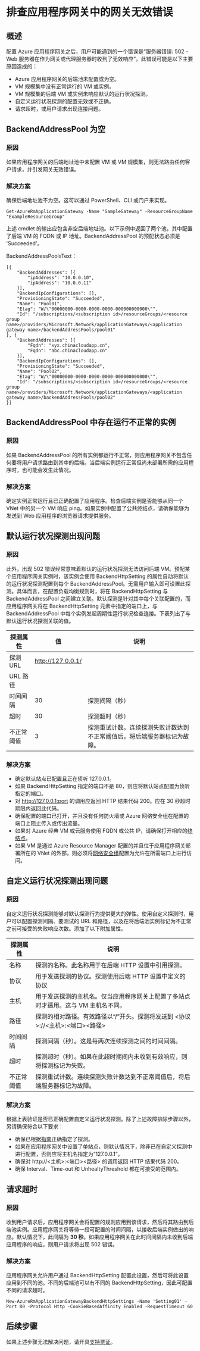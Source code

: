 <properties
    pageTitle="排查应用程序网关的网关无效 (502) 错误 | Azure"
    description="了解如何排查应用程序网关 502 错误"
    services="application-gateway"
    documentationcenter="na"
    author="amitsriva"
    manager="rossort"
    editor=""
    tags="azure-resource-manager" />  

<tags
    ms.assetid="1d431ead-d318-47d8-b3ad-9c69f7e08813"
    ms.service="application-gateway"
    ms.devlang="na"
    ms.topic="article"
    ms.tgt_pltfrm="na"
    ms.workload="infrastructure-services"
    ms.date="12/16/2016"
    wacn.date="01/09/2017"
    ms.author="amsriva" />  


# 排查应用程序网关中的网关无效错误

## 概述

配置 Azure 应用程序网关之后，用户可能遇到的一个错误是“服务器错误: 502 - Web 服务器在作为网关或代理服务器时收到了无效响应”。此错误可能是以下主要原因造成的：

* Azure 应用程序网关的后端池未配置或为空。
* VM 规模集中没有正常运行的 VM 或实例。
* VM 规模集的后端 VM 或实例未响应默认的运行状况探测。
* 自定义运行状况探测的配置无效或不正确。
* 请求超时，或用户请求出现连接问题。

## BackendAddressPool 为空

### 原因

如果应用程序网关的后端地址池中未配置 VM 或 VM 规模集，则无法路由任何客户请求，并引发网关无效错误。

### 解决方案

确保后端地址池不为空。这可以通过 PowerShell、CLI 或门户来实现。

    Get-AzureRmApplicationGateway -Name "SampleGateway" -ResourceGroupName "ExampleResourceGroup"

上述 cmdlet 的输出应包含非空后端地址池。以下示例中返回了两个池，其中配置了后端 VM 的 FQDN 或 IP 地址。BackendAddressPool 的预配状态必须是 'Succeeded'。

BackendAddressPoolsText：

    [{
        "BackendAddresses": [{
            "ipAddress": "10.0.0.10",
            "ipAddress": "10.0.0.11"
        }],
        "BackendIpConfigurations": [],
        "ProvisioningState": "Succeeded",
        "Name": "Pool01",
        "Etag": "W/\"00000000-0000-0000-0000-000000000000\"",
        "Id": "/subscriptions/<subscription id>/resourceGroups/<resource group name>/providers/Microsoft.Network/applicationGateways/<application gateway name>/backendAddressPools/pool01"
    }, {
        "BackendAddresses": [{
            "Fqdn": "xyx.chinacloudapp.cn",
            "Fqdn": "abc.chinacloudapp.cn"
        }],
        "BackendIpConfigurations": [],
        "ProvisioningState": "Succeeded",
        "Name": "Pool02",
        "Etag": "W/\"00000000-0000-0000-0000-000000000000\"",
        "Id": "/subscriptions/<subscription id>/resourceGroups/<resource group name>/providers/Microsoft.Network/applicationGateways/<application gateway name>/backendAddressPools/pool02"
    }]

## BackendAddressPool 中存在运行不正常的实例

### 原因

如果 BackendAddressPool 的所有实例都运行不正常，则应用程序网关不包含任何要将用户请求路由到其中的后端。当后端实例运行正常但尚未部署所需的应用程序时，也可能会发生此情况。

### 解决方案

确定实例正常运行且已正确配置了应用程序。检查后端实例是否能够从同一个 VNet 中的另一个 VM 响应 ping。如果实例中配置了公共终结点，请确保能够为发送到 Web 应用程序的浏览器请求提供服务。

## 默认运行状况探测出现问题

### 原因

此外，出现 502 错误经常意味着默认的运行状况探测无法访问后端 VM。预配某个应用程序网关实例时，该实例会使用 BackendHttpSetting 的属性自动将默认的运行状况探测配置到每个 BackendAddressPool。无需用户输入即可设置此探测。具体而言，在配置负载均衡规则时，将在 BackendHttpSetting 与 BackendAddressPool 之间建立关联。默认探测是针对其中每个关联配置的，而应用程序网关将在 BackendHttpSetting 元素中指定的端口上，与 BackendAddressPool 中每个实例发起周期性运行状况检查连接。下表列出了与默认运行状况探测关联的值。

| 探测属性 | 值 | 说明 |
| --- | --- | --- |
| 探测 URL |http://127.0.0.1/  
 |URL 路径 |
| 时间间隔 |30 |探测间隔（秒） |
| 超时 |30 |探测超时（秒） |
| 不正常阈值 |3 |探测重试计数。连续探测失败计数达到不正常阈值后，将后端服务器标记为故障。 |

### 解决方案

* 确定默认站点已配置且正在侦听 127.0.0.1。
* 如果 BackendHttpSetting 指定的端口不是 80，则应将默认站点配置为侦听指定的端口。
* 对 http://127.0.0.1:port 的调用应返回 HTTP 结果代码 200。应在 30 秒超时期限内返回此代码。
* 确保配置的端口已打开，并且没有任何防火墙或 Azure 网络安全组在配置的端口上阻止传入或传出流量。
* 如果对 Azure 经典 VM 或云服务使用 FQDN 或公共 IP，请确保打开相应的[终结点](/documentation/articles/virtual-machines-windows-classic-setup-endpoints/)。
* 如果 VM 是通过 Azure Resource Manager 配置的并且位于应用程序网关部署所在的 VNet 的外部，则必须将[网络安全组](/documentation/articles/virtual-networks-nsg/)配置为允许在所需端口上进行访问。

## 自定义运行状况探测出现问题

### 原因

自定义运行状况探测能够对默认探测行为提供更大的弹性。使用自定义探测时，用户可以配置探测间隔、要测试的 URL 和路径，以及在将后端池实例标记为不正常之前可接受的失败响应次数。添加了以下附加属性。

| 探测属性 | 说明 |
| --- | --- |
| 名称 |探测的名称。此名称用于在后端 HTTP 设置中引用探测。 |
| 协议 |用于发送探测的协议。探测使用后端 HTTP 设置中定义的协议 |
| 主机 |用于发送探测的主机名。仅当应用程序网关上配置了多站点时才适用。这与 VM 主机名不同。 |
| 路径 |探测的相对路径。有效路径以“/”开头。探测将发送到 <协议>://<主机>:<端口><路径> |
| 时间间隔 |探测间隔（秒）。这是每两次连续探测之间的时间间隔。 |
| 超时 |探测超时（秒）。如果在此超时期间内未收到有效响应，则将探测标记为失败。 |
| 不正常阈值 |探测重试计数。连续探测失败计数达到不正常阈值后，将后端服务器标记为故障。 |

### 解决方案

根据上表验证是否已正确配置自定义运行状况探测。除了上述故障排除步骤以外，另请确保符合以下要求：

* 确保已根据[指南](/documentation/articles/application-gateway-create-probe-ps/)正确指定了探测。
* 如果在应用程序网关中设置了单站点，则默认情况下，除非已在自定义探测中进行配置，否则应将主机名指定为“127.0.0.1”。
* 确保对 http://\<主机>:<端口><路径> 的调用返回 HTTP 结果代码 200。
* 确保 Interval、Time-out 和 UnhealtyThreshold 都在可接受的范围内。

## 请求超时

### 原因

收到用户请求后，应用程序网关会将配置的规则应用到该请求，然后将其路由到后端池实例。应用程序网关将等待一段可配置的时间间隔，以接收后端实例做出的响应。默认情况下，此间隔为 **30 秒**。如果应用程序网关在此时间间隔内未收到后端应用程序的响应，则用户请求将出现 502 错误。

### 解决方案

应用程序网关允许用户通过 BackendHttpSetting 配置此设置，然后可将此设置应用到不同的池。不同的后端池可以有不同的 BackendHttpSetting，因此可配置不同的请求超时。

    New-AzureRmApplicationGatewayBackendHttpSettings -Name 'Setting01' -Port 80 -Protocol Http -CookieBasedAffinity Enabled -RequestTimeout 60

## 后续步骤

如果上述步骤无法解决问题，请开具[支持票证](/support/contact/)。

<!---HONumber=Mooncake_Quality_Review_0104_2017-->